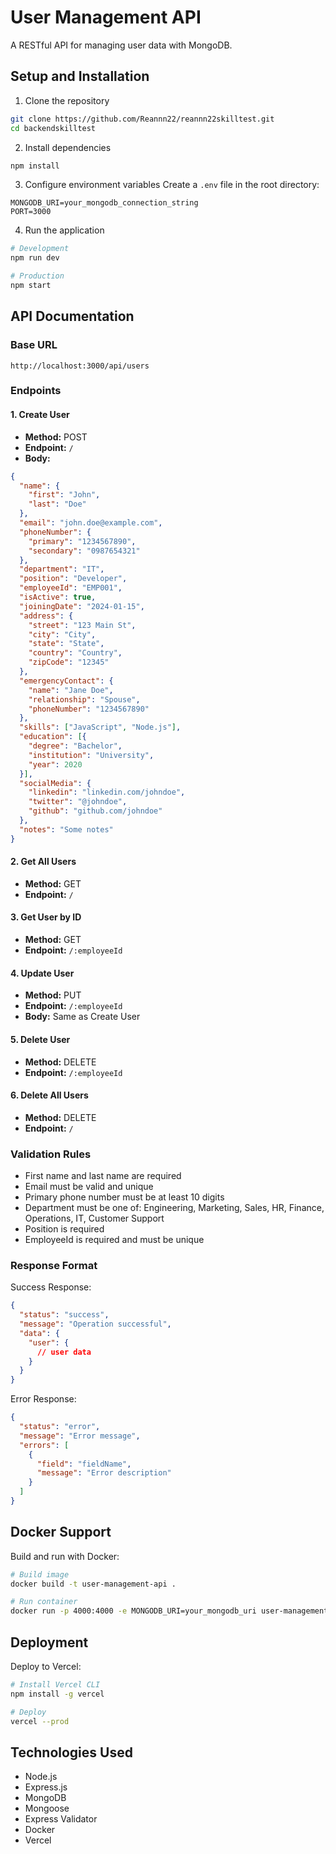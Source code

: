 # User Management API

A RESTful API for managing user data with MongoDB.

## Setup and Installation

1. Clone the repository
```bash
git clone https://github.com/Reannn22/reannn22skilltest.git
cd backendskilltest
```

2. Install dependencies
```bash
npm install
```

3. Configure environment variables
Create a `.env` file in the root directory:
```env
MONGODB_URI=your_mongodb_connection_string
PORT=3000
```

4. Run the application
```bash
# Development
npm run dev

# Production
npm start
```

## API Documentation

### Base URL
```
http://localhost:3000/api/users
```

### Endpoints

#### 1. Create User
- **Method:** POST
- **Endpoint:** `/`
- **Body:**
```json
{
  "name": {
    "first": "John",
    "last": "Doe"
  },
  "email": "john.doe@example.com",
  "phoneNumber": {
    "primary": "1234567890",
    "secondary": "0987654321"
  },
  "department": "IT",
  "position": "Developer",
  "employeeId": "EMP001",
  "isActive": true,
  "joiningDate": "2024-01-15",
  "address": {
    "street": "123 Main St",
    "city": "City",
    "state": "State",
    "country": "Country",
    "zipCode": "12345"
  },
  "emergencyContact": {
    "name": "Jane Doe",
    "relationship": "Spouse",
    "phoneNumber": "1234567890"
  },
  "skills": ["JavaScript", "Node.js"],
  "education": [{
    "degree": "Bachelor",
    "institution": "University",
    "year": 2020
  }],
  "socialMedia": {
    "linkedin": "linkedin.com/johndoe",
    "twitter": "@johndoe",
    "github": "github.com/johndoe"
  },
  "notes": "Some notes"
}
```

#### 2. Get All Users
- **Method:** GET
- **Endpoint:** `/`

#### 3. Get User by ID
- **Method:** GET
- **Endpoint:** `/:employeeId`

#### 4. Update User
- **Method:** PUT
- **Endpoint:** `/:employeeId`
- **Body:** Same as Create User

#### 5. Delete User
- **Method:** DELETE
- **Endpoint:** `/:employeeId`

#### 6. Delete All Users
- **Method:** DELETE
- **Endpoint:** `/`

### Validation Rules

- First name and last name are required
- Email must be valid and unique
- Primary phone number must be at least 10 digits
- Department must be one of: Engineering, Marketing, Sales, HR, Finance, Operations, IT, Customer Support
- Position is required
- EmployeeId is required and must be unique

### Response Format

Success Response:
```json
{
  "status": "success",
  "message": "Operation successful",
  "data": {
    "user": {
      // user data
    }
  }
}
```

Error Response:
```json
{
  "status": "error",
  "message": "Error message",
  "errors": [
    {
      "field": "fieldName",
      "message": "Error description"
    }
  ]
}
```

## Docker Support

Build and run with Docker:
```bash
# Build image
docker build -t user-management-api .

# Run container
docker run -p 4000:4000 -e MONGODB_URI=your_mongodb_uri user-management-api
```

## Deployment

Deploy to Vercel:
```bash
# Install Vercel CLI
npm install -g vercel

# Deploy
vercel --prod
```

## Technologies Used

- Node.js
- Express.js
- MongoDB
- Mongoose
- Express Validator
- Docker
- Vercel
